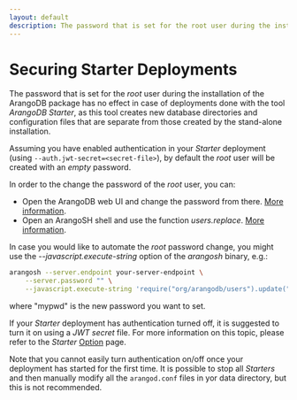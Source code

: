 ```yaml
---
layout: default
description: The password that is set for the root user during the installation of the ArangoDBpackage has no effect in case of deployments done with the tool ArangoDB Starter,as this tool creates new database directories and configuration files that areseparate from those created by the stand-alone installation
---
```


Securing Starter Deployments
============================

The password that is set for the _root_ user during the installation of the ArangoDB
package has no effect in case of deployments done with the tool _ArangoDB Starter_,
as this tool creates new database directories and configuration files that are
separate from those created by the stand-alone installation.

Assuming you have enabled authentication in your _Starter_ deployment (using `--auth.jwt-secret=<secret-file>`), by default
the _root_ user will be created with an _empty_ password.

In order to the change the password of the _root_ user, you can:

- Open the ArangoDB web UI and change the password from there. [More information](programs-web-interface-users.html).
- Open an ArangoSH shell and use the function _users.replace_. [More information](administration-managing-users-in-arangosh.html#replace).

In case you would like to automate the _root_ password change, you might use the 
_--javascript.execute-string_ option of the _arangosh_ binary, e.g.:

```bash
arangosh --server.endpoint your-server-endpoint \
    --server.password "" \
    --javascript.execute-string 'require("org/arangodb/users").update("root", "mypwd");'
```

where "mypwd" is the new password you want to set.

If your _Starter_ deployment has authentication turned off, it is suggested to
turn it on using a _JWT secret_ file. For more information on this topic, please
refer to the _Starter_ [Option](programs-starter-options.html#authentication-options) page.

Note that you cannot easily turn authentication on/off once your deployment
has started for the first time. It is possible to stop all _Starters_ and then
manually modify all the `arangod.conf` files in yor data directory, but this is not recommended.
